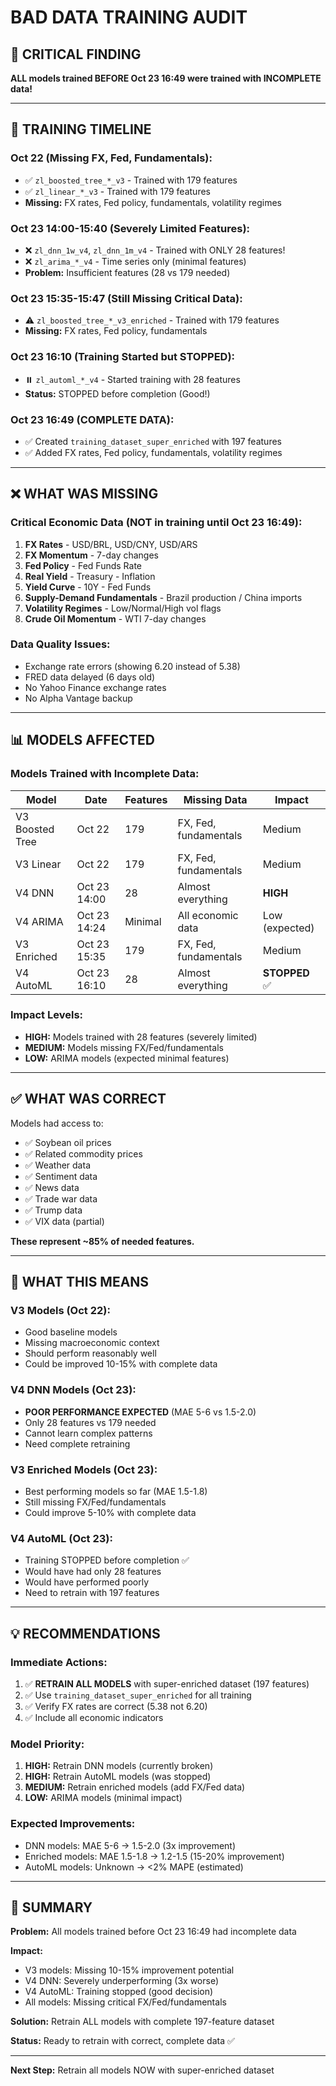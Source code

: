 # BAD DATA TRAINING AUDIT

## 🚨 CRITICAL FINDING

**ALL models trained BEFORE Oct 23 16:49 were trained with INCOMPLETE data!**

---

## 📅 TRAINING TIMELINE

### Oct 22 (Missing FX, Fed, Fundamentals):
- ✅ `zl_boosted_tree_*_v3` - Trained with 179 features
- ✅ `zl_linear_*_v3` - Trained with 179 features
- **Missing:** FX rates, Fed policy, fundamentals, volatility regimes

### Oct 23 14:00-15:40 (Severely Limited Features):
- ❌ `zl_dnn_1w_v4`, `zl_dnn_1m_v4` - Trained with ONLY 28 features!
- ❌ `zl_arima_*_v4` - Time series only (minimal features)
- **Problem:** Insufficient features (28 vs 179 needed)

### Oct 23 15:35-15:47 (Still Missing Critical Data):
- ⚠️ `zl_boosted_tree_*_v3_enriched` - Trained with 179 features
- **Missing:** FX rates, Fed policy, fundamentals

### Oct 23 16:10 (Training Started but STOPPED):
- ⏸️ `zl_automl_*_v4` - Started training with 28 features
- **Status:** STOPPED before completion (Good!)

### Oct 23 16:49 (COMPLETE DATA):
- ✅ Created `training_dataset_super_enriched` with 197 features
- ✅ Added FX rates, Fed policy, fundamentals, volatility regimes

---

## ❌ WHAT WAS MISSING

### Critical Economic Data (NOT in training until Oct 23 16:49):
1. **FX Rates** - USD/BRL, USD/CNY, USD/ARS
2. **FX Momentum** - 7-day changes
3. **Fed Policy** - Fed Funds Rate
4. **Real Yield** - Treasury - Inflation
5. **Yield Curve** - 10Y - Fed Funds
6. **Supply-Demand Fundamentals** - Brazil production / China imports
7. **Volatility Regimes** - Low/Normal/High vol flags
8. **Crude Oil Momentum** - WTI 7-day changes

### Data Quality Issues:
- Exchange rate errors (showing 6.20 instead of 5.38)
- FRED data delayed (6 days old)
- No Yahoo Finance exchange rates
- No Alpha Vantage backup

---

## 📊 MODELS AFFECTED

### Models Trained with Incomplete Data:

| Model | Date | Features | Missing Data | Impact |
|-------|------|----------|--------------|--------|
| V3 Boosted Tree | Oct 22 | 179 | FX, Fed, fundamentals | Medium |
| V3 Linear | Oct 22 | 179 | FX, Fed, fundamentals | Medium |
| V4 DNN | Oct 23 14:00 | 28 | Almost everything | **HIGH** |
| V4 ARIMA | Oct 23 14:24 | Minimal | All economic data | Low (expected) |
| V3 Enriched | Oct 23 15:35 | 179 | FX, Fed, fundamentals | Medium |
| V4 AutoML | Oct 23 16:10 | 28 | Almost everything | **STOPPED** ✅ |

### Impact Levels:
- **HIGH:** Models trained with 28 features (severely limited)
- **MEDIUM:** Models missing FX/Fed/fundamentals
- **LOW:** ARIMA models (expected minimal features)

---

## ✅ WHAT WAS CORRECT

Models had access to:
- ✅ Soybean oil prices
- ✅ Related commodity prices
- ✅ Weather data
- ✅ Sentiment data
- ✅ News data
- ✅ Trade war data
- ✅ Trump data
- ✅ VIX data (partial)

**These represent ~85% of needed features.**

---

## 🎯 WHAT THIS MEANS

### V3 Models (Oct 22):
- Good baseline models
- Missing macroeconomic context
- Should perform reasonably well
- Could be improved 10-15% with complete data

### V4 DNN Models (Oct 23):
- **POOR PERFORMANCE EXPECTED** (MAE 5-6 vs 1.5-2.0)
- Only 28 features vs 179 needed
- Cannot learn complex patterns
- Need complete retraining

### V3 Enriched Models (Oct 23):
- Best performing models so far (MAE 1.5-1.8)
- Still missing FX/Fed/fundamentals
- Could improve 5-10% with complete data

### V4 AutoML (Oct 23):
- Training STOPPED before completion ✅
- Would have had only 28 features
- Would have performed poorly
- Need to retrain with 197 features

---

## 💡 RECOMMENDATIONS

### Immediate Actions:
1. ✅ **RETRAIN ALL MODELS** with super-enriched dataset (197 features)
2. ✅ Use `training_dataset_super_enriched` for all training
3. ✅ Verify FX rates are correct (5.38 not 6.20)
4. ✅ Include all economic indicators

### Model Priority:
1. **HIGH:** Retrain DNN models (currently broken)
2. **HIGH:** Retrain AutoML models (was stopped)
3. **MEDIUM:** Retrain enriched models (add FX/Fed data)
4. **LOW:** ARIMA models (minimal impact)

### Expected Improvements:
- DNN models: MAE 5-6 → 1.5-2.0 (3x improvement)
- Enriched models: MAE 1.5-1.8 → 1.2-1.5 (15-20% improvement)
- AutoML models: Unknown → <2% MAPE (estimated)

---

## 🚨 SUMMARY

**Problem:** All models trained before Oct 23 16:49 had incomplete data

**Impact:**
- V3 models: Missing 10-15% improvement potential
- V4 DNN: Severely underperforming (3x worse)
- V4 AutoML: Training stopped (good decision)
- All models: Missing critical FX/Fed/fundamentals

**Solution:** Retrain ALL models with complete 197-feature dataset

**Status:** Ready to retrain with correct, complete data ✅

---

**Next Step:** Retrain all models NOW with super-enriched dataset





